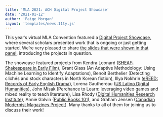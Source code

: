 ```yaml
---
title: 'MLA 2021: ACH Digital Project Showcase'
date: '2021-01-12'
author: 'Paige Morgan'
layout: 'templates/news.11ty.js'
---
```

This year’s virtual MLA Convention featured a [Digital Project Showcase,](https://mla.confex.com/mla/2021/meetingapp.cgi/Session/10082) where several scholars presented work that is ongoing or just getting started. We’re very pleased to share [the slides that were shown in that panel](https://docs.google.com/presentation/d/1O1k4q6Rz1J1Mray4l8VFDko31lsf5iBc2a_W4aZ__jE/edit?usp=sharing), introducing the projects in question.

The showcase featured projects from Kendra Leonard ([SHEAF: Shakespeare in Early Film](https://sheaf.hcommons.org/)), Grant Glass (An Adaptive Methodology: Using Machine Learning to Identify Adaptations), Benoit Berthelier (Detecting clichés and stock characters in North Korean fiction), Illya Nokhrin ([eREED: Records of Early English Drama](https://ereed.library.utoronto.ca/)), Lorena Gauthereau ([US Latino Digital Humanities](https://artepublicopress.com/projects/)), John Misak (Perchance to Learn: leveraging video games and mixed reality to teach literature), Lisa Rhody ([Digital Humanities Research Institute](https://www.dhinstitutes.org/)), Annie Galvin ([Public Books 101](http://www.publicbooks.org/podcast/)), and Graham Jensen ([Canadian Modernist Magazines Project](https://www.modernistmags.ca)). Many thanks to all of them for joining us to discuss their work!
